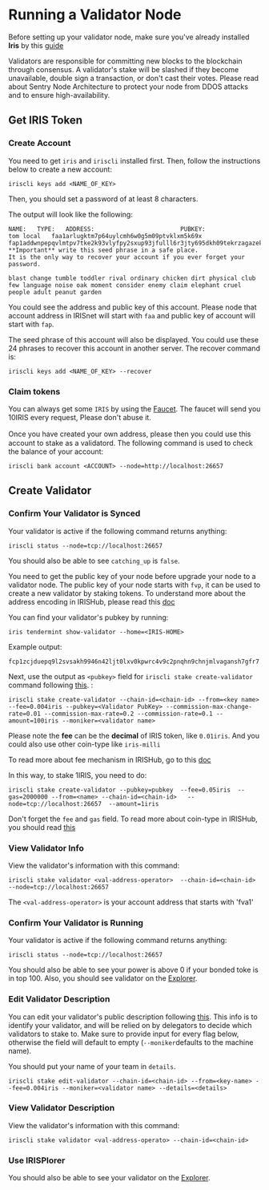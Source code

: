 # Running a Validator Node

Before setting up your validator node, make sure you've already installed  **Iris** by this [guide](Full-Node.md)

Validators are responsible for committing new blocks to the blockchain through consensus. A validator's stake will be slashed if they become unavailable, double sign a transaction, or don't cast their votes. Please read about Sentry Node Architecture to protect your node from DDOS attacks and to ensure high-availability.

## Get IRIS Token

### Create Account

You need to get `iris` and `iriscli` installed first. Then, follow the instructions below to create a new account:

```
iriscli keys add <NAME_OF_KEY>
```

Then, you should set a password of at least 8 characters.

The output will look like the following:
```
NAME:	TYPE:	ADDRESS:						PUBKEY:
tom	local	faa1arlugktm7p64uylcmh6w0g5m09ptvklxm5k69x	fap1addwnpepqvlmtpv7tke2k93vlyfpy2sxup93jfulll6r3jty695dkh09tekrzagazek
**Important** write this seed phrase in a safe place.
It is the only way to recover your account if you ever forget your password.

blast change tumble toddler rival ordinary chicken dirt physical club few language noise oak moment consider enemy claim elephant cruel people adult peanut garden
```

You could see the address and public key of this account. Please node that account address in IRISnet will start with `faa` and public key of account will start with `fap`.

The seed phrase of this account will also be displayed. You could use these 24 phrases to recover this account in another server. The recover command is:
```
iriscli keys add <NAME_OF_KEY> --recover
```


### Claim tokens

You can always get some `IRIS`  by using the [Faucet](https://testnet.irisplorer.io/#/faucet). The faucet will send you 10IRIS every request, Please don't abuse it.

Once you have created your own address, please  then you could use this　account to stake as a validatord. The following command is used to check the balance of your account:
```
iriscli bank account <ACCOUNT> --node=http://localhost:26657
```

## Create Validator

### Confirm Your Validator is Synced

Your validator is active if the following command returns anything:

```
iriscli status --node=tcp://localhost:26657 
```

You should also be able to see `catching_up` is `false`. 

You need to get the public key of your node before upgrade your node to a validator node. The public key of your node starts with `fvp`, 
it can be used to create a new validator by staking tokens. To understand more about the address encoding in IRISHub, 
please read this [doc](../features/basic-concepts/bech32-prefix.md)

You can find your validator's pubkey by running:

```
iris tendermint show-validator --home=<IRIS-HOME>
```
Example output:
```
fcp1zcjduepq9l2svsakh9946n42ljt0lxv0kpwrc4v9c2pnqhn9chnjmlvagansh7gfr7
```
Next, use the output as  `<pubkey>` field for `iriscli stake create-validator` command following [this](../cli-client/stake/create-validator.md). :


```
iriscli stake create-validator --chain-id=<chain-id> --from=<key name> --fee=0.004iris --pubkey=<Validator PubKey> --commission-max-change-rate=0.01 --commission-max-rate=0.2 --commission-rate=0.1 --amount=100iris --moniker=<validator name>
```
Please note the **fee** can be the **decimal** of IRIS token, like `0.01iris`. And you could also use other coin-type like `iris-milli`

To read more about fee mechanism in IRISHub, go to this [doc](../)


In this way, to stake 1IRIS, you need to do:

```
iriscli stake create-validator --pubkey=pubkey  --fee=0.05iris  --gas=2000000 --from=<name> --chain-id=<chain-id>   --node=tcp://localhost:26657  --amount=1iris
```
Don't forget the `fee` and `gas` field.  To read more about coin-type in IRISHub, you should read [this](../features/basic-concepts/coin-type.md)



### View Validator Info

View the validator's information with this command:

```
iriscli stake validator <val-address-operator>  --chain-id=<chain-id> --node=tcp://localhost:26657 
```

The `<val-address-operator>` is your account address that starts with 'fva1'


### Confirm Your Validator is Running

Your validator is active if the following command returns anything:

```
iriscli status --node=tcp://localhost:26657 
```

You should also be able to see your power is above 0 if your bonded toke is in top 100. Also, you should see validator on the [Explorer](https://testnet.irisplorer.io).


### Edit Validator Description

You can edit your validator's public description following [this](../cli-client/stake/edit-validator.md). This info is to identify your validator, and will be relied on by delegators to decide which validators to stake to. Make sure to provide input for every flag below, otherwise the field will default to empty (`--moniker`defaults to the machine name).

You should put your name of your team in `details`. 

```
iriscli stake edit-validator --chain-id=<chain-id> --from=<key-name> --fee=0.004iris --moniker=<validator name> --details=<details>

```
### View Validator Description

View the validator's information with this command:

```
iriscli stake validator <val-address-operato> --chain-id=<chain-id>
```

### Use IRISPlorer

You should also be able to see your validator on the [Explorer](https://testnet.irisplorer.io). 